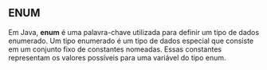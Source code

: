 ## ENUM

Em Java, <strong>enum</strong> é uma palavra-chave utilizada para definir um tipo de dados enumerado. Um tipo enumerado é um tipo de dados especial que consiste em um conjunto fixo de constantes nomeadas. Essas constantes representam os valores possíveis para uma variável do tipo enum.
